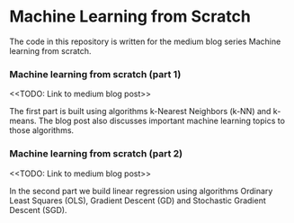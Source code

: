 # Machine Learning from Scratch
The code in this repository is written for the medium blog series Machine learning from scratch.

### Machine learning from scratch (part 1)
<<TODO: Link to medium blog post>>

The first part is built using algorithms k-Nearest Neighbors (k-NN) and k-means. The blog post also discusses important machine learning topics to those algorithms.

### Machine learning from scratch (part 2)
<<TODO: Link to medium blog post>>

In the second part we build linear regression using algorithms Ordinary Least Squares (OLS), Gradient Descent (GD) and Stochastic Gradient Descent (SGD). 
